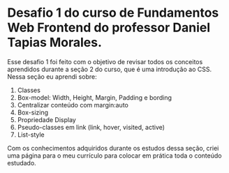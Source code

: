 # Desafio 1 do curso de Fundamentos Web Frontend do professor Daniel Tapias Morales.

Esse desafio 1 foi feito com o objetivo de revisar todos os conceitos aprendidos durante a seção 2 do curso, que é uma introdução ao CSS. Nessa seção eu aprendi sobre:

1. Classes
2. Box-model: Width, Height, Margin, Padding e bording
3. Centralizar conteúdo com margin:auto
4. Box-sizing 
5. Propriedade Display
6. Pseudo-classes em link (link, hover, visited, active)
7. List-style

Com os conhecimentos adquiridos durante os estudos dessa seção, criei uma página para o meu currículo para colocar em prática toda o conteúdo estudado.
